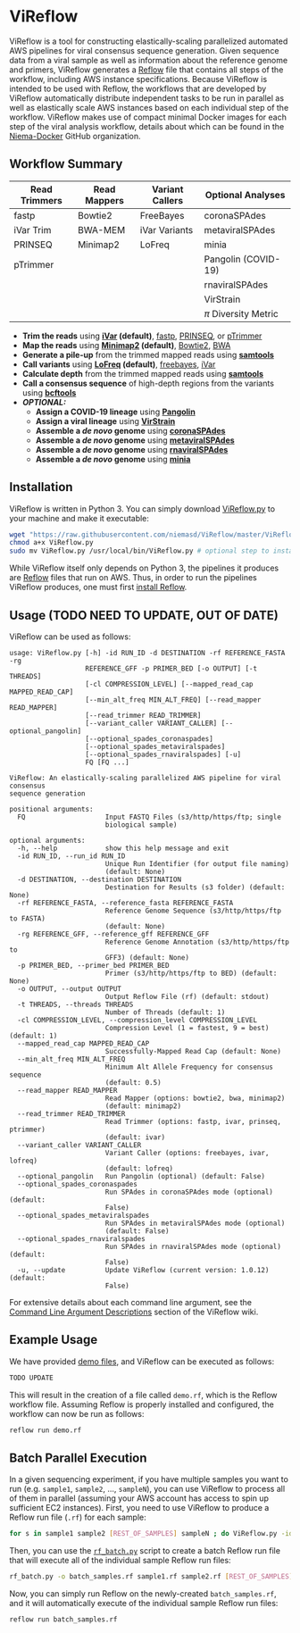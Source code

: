 # ViReflow
ViReflow is a tool for constructing elastically-scaling parallelized automated AWS pipelines for viral consensus sequence generation. Given sequence data from a viral sample as well as information about the reference genome and primers, ViReflow generates a [Reflow](https://github.com/grailbio/reflow) file that contains all steps of the workflow, including AWS instance specifications. Because ViReflow is intended to be used with Reflow, the workflows that are developed by ViReflow automatically distribute independent tasks to be run in parallel as well as elastically scale AWS instances based on each individual step of the workflow. ViReflow makes use of compact minimal Docker images for each step of the viral analysis workflow, details about which can be found in the [Niema-Docker](https://github.com/Niema-Docker) GitHub organization.

## Workflow Summary
| Read Trimmers | Read Mappers | Variant Callers | Optional Analyses    |
| ------------- | ------------ | --------------- | -----------------    |
| fastp         | Bowtie2      | FreeBayes       | coronaSPAdes         |
| iVar Trim     | BWA-MEM      | iVar Variants   | metaviralSPAdes      |
| PRINSEQ       | Minimap2     | LoFreq          | minia                |
| pTrimmer      |              |                 | Pangolin (COVID-19)  |
|               |              |                 | rnaviralSPAdes       |
|               |              |                 | VirStrain            |
|               |              |                 | *π* Diversity Metric | 

* **Trim the reads** using **[iVar](https://github.com/andersen-lab/ivar) (default)**, [fastp](https://github.com/OpenGene/fastp), [PRINSEQ](http://prinseq.sourceforge.net/), or [pTrimmer](https://github.com/DMU-lilab/pTrimmer)
* **Map the reads** using **[Minimap2](https://github.com/lh3/minimap2) (default)**, [Bowtie2](http://bowtie-bio.sourceforge.net/bowtie2/index.shtml), [BWA](http://bio-bwa.sourceforge.net/)
* **Generate a pile-up** from the trimmed mapped reads using **[samtools](http://www.htslib.org/)**
* **Call variants** using **[LoFreq](https://csb5.github.io/lofreq/) (default)**, [freebayes](https://github.com/freebayes/freebayes), [iVar](https://github.com/andersen-lab/ivar)
* **Calculate depth** from the trimmed mapped reads using **[samtools](http://www.htslib.org/)**
* **Call a consensus sequence** of high-depth regions from the variants using **[bcftools](http://samtools.github.io/bcftools/bcftools.html)**
* ***OPTIONAL:***
  * **Assign a COVID-19 lineage** using **[Pangolin](https://pangolin.cog-uk.io/)**
  * **Assign a viral lineage** using **[VirStrain](https://github.com/liaoherui/VirStrain)**
  * **Assemble a *de novo* genome** using **[coronaSPAdes](https://cab.spbu.ru/software/coronaspades)**
  * **Assemble a *de novo* genome** using **[metaviralSPAdes](https://doi.org/10.1093/bioinformatics/btaa490)**
  * **Assemble a *de novo* genome** using **[rnaviralSPAdes](https://github.com/ablab/spades#supported-data-types)**
  * **Assemble a *de novo* genome** using **[minia](https://github.com/GATB/minia)**

## Installation
ViReflow is written in Python 3. You can simply download [ViReflow.py](ViReflow.py) to your machine and make it executable:

```bash
wget "https://raw.githubusercontent.com/niemasd/ViReflow/master/ViReflow.py"
chmod a+x ViReflow.py
sudo mv ViReflow.py /usr/local/bin/ViReflow.py # optional step to install globally
```

While ViReflow itself only depends on Python 3, the pipelines it produces are [Reflow](https://github.com/grailbio/reflow) files that run on AWS. Thus, in order to run the pipelines ViReflow produces, one must first [install Reflow](../../wiki/Installing-Reflow).

## Usage (TODO NEED TO UPDATE, OUT OF DATE)
ViReflow can be used as follows:

```
usage: ViReflow.py [-h] -id RUN_ID -d DESTINATION -rf REFERENCE_FASTA -rg
                   REFERENCE_GFF -p PRIMER_BED [-o OUTPUT] [-t THREADS]
                   [-cl COMPRESSION_LEVEL] [--mapped_read_cap MAPPED_READ_CAP]
                   [--min_alt_freq MIN_ALT_FREQ] [--read_mapper READ_MAPPER]
                   [--read_trimmer READ_TRIMMER]
                   [--variant_caller VARIANT_CALLER] [--optional_pangolin]
                   [--optional_spades_coronaspades]
                   [--optional_spades_metaviralspades]
                   [--optional_spades_rnaviralspades] [-u]
                   FQ [FQ ...]

ViReflow: An elastically-scaling parallelized AWS pipeline for viral consensus
sequence generation

positional arguments:
  FQ                    Input FASTQ Files (s3/http/https/ftp; single
                        biological sample)

optional arguments:
  -h, --help            show this help message and exit
  -id RUN_ID, --run_id RUN_ID
                        Unique Run Identifier (for output file naming)
                        (default: None)
  -d DESTINATION, --destination DESTINATION
                        Destination for Results (s3 folder) (default: None)
  -rf REFERENCE_FASTA, --reference_fasta REFERENCE_FASTA
                        Reference Genome Sequence (s3/http/https/ftp to FASTA)
                        (default: None)
  -rg REFERENCE_GFF, --reference_gff REFERENCE_GFF
                        Reference Genome Annotation (s3/http/https/ftp to
                        GFF3) (default: None)
  -p PRIMER_BED, --primer_bed PRIMER_BED
                        Primer (s3/http/https/ftp to BED) (default: None)
  -o OUTPUT, --output OUTPUT
                        Output Reflow File (rf) (default: stdout)
  -t THREADS, --threads THREADS
                        Number of Threads (default: 1)
  -cl COMPRESSION_LEVEL, --compression_level COMPRESSION_LEVEL
                        Compression Level (1 = fastest, 9 = best) (default: 1)
  --mapped_read_cap MAPPED_READ_CAP
                        Successfully-Mapped Read Cap (default: None)
  --min_alt_freq MIN_ALT_FREQ
                        Minimum Alt Allele Frequency for consensus sequence
                        (default: 0.5)
  --read_mapper READ_MAPPER
                        Read Mapper (options: bowtie2, bwa, minimap2)
                        (default: minimap2)
  --read_trimmer READ_TRIMMER
                        Read Trimmer (options: fastp, ivar, prinseq, ptrimmer)
                        (default: ivar)
  --variant_caller VARIANT_CALLER
                        Variant Caller (options: freebayes, ivar, lofreq)
                        (default: lofreq)
  --optional_pangolin   Run Pangolin (optional) (default: False)
  --optional_spades_coronaspades
                        Run SPAdes in coronaSPAdes mode (optional) (default:
                        False)
  --optional_spades_metaviralspades
                        Run SPAdes in metaviralSPAdes mode (optional)
                        (default: False)
  --optional_spades_rnaviralspades
                        Run SPAdes in rnaviralSPAdes mode (optional) (default:
                        False)
  -u, --update          Update ViReflow (current version: 1.0.12) (default:
                        False)
```

For extensive details about each command line argument, see the [Command Line Argument Descriptions](../../wiki/Command-Line-Argument-Descriptions) section of the ViReflow wiki.

## Example Usage
We have provided [demo files](demo), and ViReflow can be executed as follows:

```bash
TODO UPDATE
```

This will result in the creation of a file called `demo.rf`, which is the Reflow workflow file. Assuming Reflow is properly installed and configured, the workflow can now be run as follows:

```bash
reflow run demo.rf
```

## Batch Parallel Execution
In a given sequencing experiment, if you have multiple samples you want to run (e.g. `sample1`, `sample2`, ..., `sampleN`), you can use ViReflow to process all of them in parallel (assuming your AWS account has access to spin up sufficient EC2 instances). First, you need to use ViReflow to produce a Reflow run file (`.rf`) for each sample:

```bash
for s in sample1 sample2 [REST_OF_SAMPLES] sampleN ; do ViReflow.py -id $s -o $s.rf [REST_OF_VIREFLOW_ARGS] ; done
```

Then, you can use the [`rf_batch.py`](rf_batch.py) script to create a batch Reflow run file that will execute all of the individual sample Reflow run files:

```bash
rf_batch.py -o batch_samples.rf sample1.rf sample2.rf [REST_OF_SAMPLES].rf sampleN.rf
```

Now, you can simply run Reflow on the newly-created `batch_samples.rf`, and it will automatically execute of the individual sample Reflow run files:

```bash
reflow run batch_samples.rf
```
